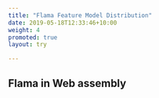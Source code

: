 ```yaml
---
title: "Flama Feature Model Distribution"
date: 2019-05-18T12:33:46+10:00
weight: 4
promoted: true
layout: try

---
```

## Flama in Web assembly
